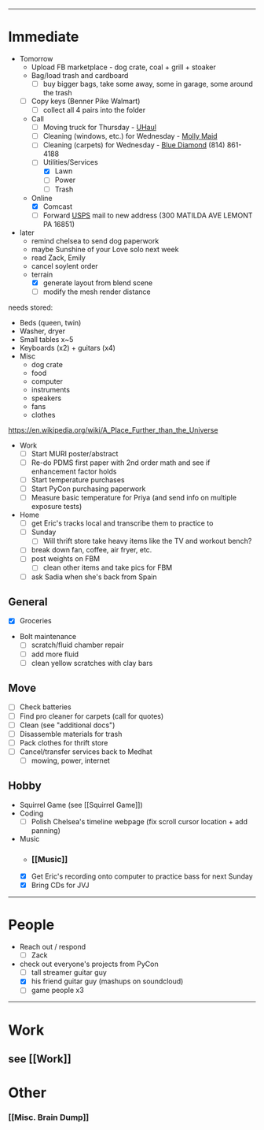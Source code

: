  ---
# Immediate

- Tomorrow
	- Upload FB marketplace - dog crate, coal + grill + stoaker
	- Bag/load trash and cardboard
		- [ ] buy bigger bags, take some away, some in garage, some around the trash
	- [ ] Copy keys (Benner Pike Walmart)
		- [ ] collect all 4 pairs into the folder
	- Call
		- [ ] Moving truck for Thursday - [UHaul](https://www.uhaul.com/)
		- [ ] Cleaning (windows, etc.) for Wednesday - [Molly Maid](https://www.mollymaid.com/lewistown-state-college/our-services/move-out-cleaning/)
		- [ ] Cleaning (carpets) for Wednesday - [Blue Diamond](https://www.bluediamondcarpetcleaners.com/) (814) 861-4188
		- [ ] Utilities/Services
			- [x] Lawn
			- [ ] Power
			- [ ] Trash
	- Online
		- [x] Comcast
		- [ ] Forward [USPS](https://www.usps.com/manage/forward.htm) mail to new address (300 MATILDA AVE LEMONT PA 16851)
- later
	- remind chelsea to send dog paperwork
	- maybe Sunshine of your Love solo next week
	- read Zack, Emily
	- cancel soylent order
	- terrain
		- [x] generate layout from blend scene
		- [ ] modify the mesh render distance

needs stored:
- Beds (queen, twin)
- Washer, dryer
- Small tables x~5
- Keyboards (x2) + guitars (x4)
- Misc
	- dog crate
	- food
	- computer
	- instruments
	- speakers
	- fans
	- clothes

https://en.wikipedia.org/wiki/A_Place_Further_than_the_Universe

- Work
	- [ ] Start MURI poster/abstract
	- [ ] Re-do PDMS first paper with 2nd order math and see if enhancement factor holds 
	- [ ] Start temperature purchases
	- [ ] Start PyCon purchasing paperwork
	- [ ] Measure basic temperature for Priya (and send info on multiple exposure tests)
- Home
	- [ ] get Eric's tracks local and transcribe them to practice to
	- [ ] Sunday
		- [ ] Will thrift store take heavy items like the TV and workout bench?
	- [ ] break down fan, coffee, air fryer, etc.
	- [ ] post weights on FBM
		- [ ] clean other items and take pics for FBM
	- [ ] ask Sadia when she's back from Spain
## General

 - [x] Groceries
 - Bolt maintenance
	 - [ ] scratch/fluid chamber repair
	 - [ ] add more fluid
	 - [ ] clean yellow scratches with clay bars
## Move

 - [ ] Check batteries
 - [ ] Find pro cleaner for carpets (call for quotes)
 - [ ] Clean (see "additional docs")
 - [ ] Disassemble materials for trash
 - [ ] Pack clothes for thrift store
 - [ ] Cancel/transfer services back to Medhat
	 - [ ] mowing, power, internet
## Hobby
- Squirrel Game (see [[Squirrel Game]])
- Coding
	 - [ ] Polish Chelsea's timeline webpage (fix scroll cursor location + add panning)
- Music
	- ### [[Music]]
	- [x] Get Eric's recording onto computer to practice bass for next Sunday
	- [x] Bring CDs for JVJ

---
# People

 - Reach out / respond
	 - [ ] Zack
 - check out everyone's projects from PyCon
	 - [ ] tall streamer guitar guy
	 - [x] his friend guitar guy (mashups on soundcloud)
	 - [ ] game people x3

---

# Work

## see [[Work]]
# Other
### [[Misc. Brain Dump]]
